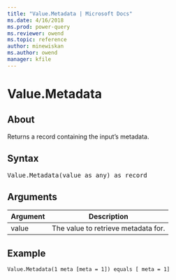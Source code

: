 ```yaml
---
title: "Value.Metadata | Microsoft Docs"
ms.date: 4/16/2018
ms.prod: power-query
ms.reviewer: owend
ms.topic: reference
author: minewiskan
ms.author: owend
manager: kfile
---
```

# Value.Metadata

  
## About  
Returns a record containing the input’s metadata.  
  
## Syntax

<pre>
Value.Metadata(value as any) as record  
</pre>
  
## Arguments  
  
|Argument|Description|  
|------------|---------------|  
|value|The value to retrieve metadata for.|  
  
## Example  
  
```powerquery-m 
Value.Metadata(1 meta [meta = 1]) equals [ meta = 1]  
```  
